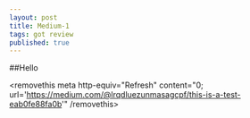 ```yaml
---
layout: post
title: Medium-1
tags: got review
published: true
---
```


##Hello

<removethis meta http-equiv="Refresh" content="0; url='https://medium.com/@lrqdluezunmasagcpf/this-is-a-test-eab0fe88fa0b'" /removethis>
